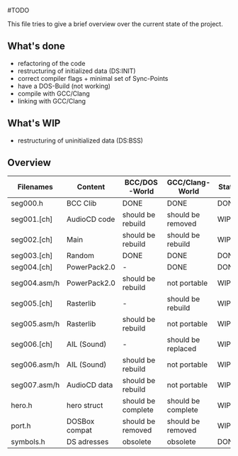 #TODO

This file tries to give a brief overview over the current state of the project.

## What's done
* refactoring of the code
* restructuring of initialized data (DS:INIT)
* correct compiler flags + minimal set of Sync-Points
* have a DOS-Build (not working)
* compile with GCC/Clang
* linking with GCC/Clang

## What's WIP
* restructuring of uninitialized data (DS:BSS)

## Overview

| Filenames    | Content       | BCC/DOS-World      | GCC/Clang-World    | State  |
| ------------ | ------------- | ------------------ | ------------------ | ------ |
| seg000.h     | BCC Clib      | DONE               | DONE               | DONE   |
| seg001.[ch]  | AudioCD code  | should be rebuild  | should be removed  | WIP    |
| seg002.[ch]  | Main          | should be rebuild  | should be rebuild  | WIP    |
| seg003.[ch]  | Random        | DONE               | DONE               | DONE   |
| seg004.[ch]  | PowerPack2.0  | -                  | DONE               | DONE   |
| seg004.asm/h | PowerPack2.0  | should be rebuild  | not portable       | WIP    |
| seg005.[ch]  | Rasterlib     | -                  | should be rebuild  | WIP    |
| seg005.asm/h | Rasterlib     | should be rebuild  | not portable       | WIP    |
| seg006.[ch]  | AIL (Sound)   | -                  | should be replaced | WIP    |
| seg006.asm/h | AIL (Sound)   | should be rebuild  | not portable       | WIP    |
| seg007.asm/h | AudioCD data  | should be rebuild  | not portable       | WIP    |
| hero.h       | hero struct   | should be complete | should be complete | WIP    |
| port.h       | DOSBox compat | should be removed  | should be removed  | WIP    |
| symbols.h    | DS adresses   | obsolete           | obsolete           | DONE   |
